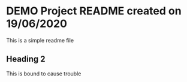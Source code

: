 # DEMO Project README created on 19/06/2020

This is a simple readme file

## Heading 2

This is bound to cause trouble
